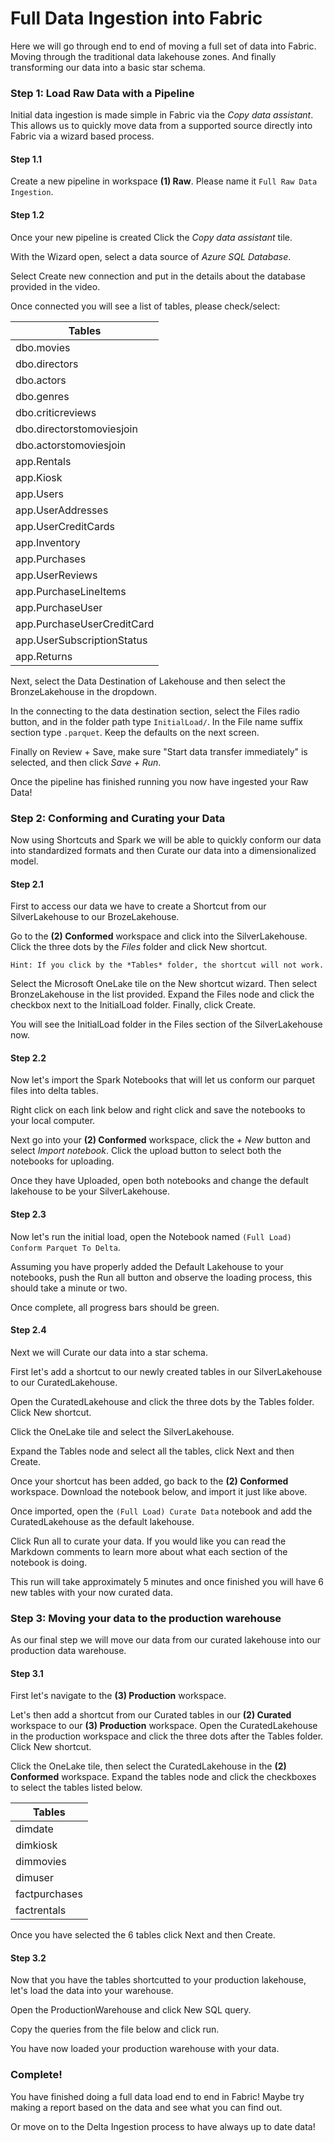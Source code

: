 # Full Data Ingestion into Fabric

Here we will go through end to end of moving a full set of data into Fabric. Moving through the traditional data lakehouse zones. And finally transforming our data into a basic star schema. 

### Step 1: Load Raw Data with a Pipeline
Initial data ingestion is made simple in Fabric via the *Copy data assistant*. This allows us to quickly move data from a supported source directly into Fabric via a wizard based process.

#### Step 1.1
Create a new pipeline in workspace **(1) Raw**. Please name it `Full Raw Data Ingestion`. 

#### Step 1.2
Once your new pipeline is created Click the *Copy data assistant* tile. 

With the Wizard open, select a data source of *Azure SQL Database*.

Select Create new connection and put in the details about the database provided in the video.

Once connected you will see a list of tables, please check/select:

| Tables                         |
|--------------------------------|
| dbo.movies                     |
| dbo.directors                  |
| dbo.actors                     |
| dbo.genres                     |
| dbo.criticreviews              |
| dbo.directorstomoviesjoin      |
| dbo.actorstomoviesjoin         |
| app.Rentals                    |
| app.Kiosk                      |
| app.Users                      |
| app.UserAddresses              |
| app.UserCreditCards            |
| app.Inventory                  |
| app.Purchases                  |
| app.UserReviews                |
| app.PurchaseLineItems          |
| app.PurchaseUser               |
| app.PurchaseUserCreditCard     |
| app.UserSubscriptionStatus     |
| app.Returns                    |

Next, select the Data Destination of Lakehouse and then select the BronzeLakehouse in the dropdown.

In the connecting to the data destination section, select the Files radio button, and in the folder path type `InitialLoad/`. In the File name suffix section type `.parquet`. Keep the defaults on the next screen. 

Finally on Review + Save, make sure "Start data transfer immediately" is selected, and then click *Save + Run*.

Once the pipeline has finished running you now have ingested your Raw Data!

### Step 2: Conforming and Curating your Data

Now using Shortcuts and Spark we will be able to quickly conform our data into standardized formats and then Curate our data into a dimensionalized model.

#### Step 2.1

First to access our data we have to create a Shortcut from our SilverLakehouse to our BrozeLakehouse. 

Go to the **(2) Conformed** workspace and click into the SilverLakehouse. Click the three dots by the *Files* folder and click New shortcut.

    Hint: If you click by the *Tables* folder, the shortcut will not work.

Select the Microsoft OneLake tile on the New shortcut wizard. Then select BronzeLakehouse in the list provided. Expand the Files node and click the checkbox next to the InitialLoad folder. Finally, click Create. 

You will see the InitialLoad folder in the Files section of the SilverLakehouse now.

#### Step 2.2

Now let's import the Spark Notebooks that will let us conform our parquet files into delta tables. 

Right click on each link below and right click and save the notebooks to your local computer. 

Next go into your **(2) Conformed** workspace, click the *+ New* button and select *Import notebook*. Click the upload button to select both the notebooks for uploading.

Once they have Uploaded, open both notebooks and change the default lakehouse to be your SilverLakehouse.

#### Step 2.3

Now let's run the initial load, open the Notebook named `(Full Load) Conform Parquet To Delta`.

Assuming you have properly added the Default Lakehouse to your notebooks, push the Run all button and observe the loading process, this should take a minute or two.

Once complete, all progress bars should be green.

#### Step 2.4

Next we will Curate our data into a star schema.

First let's add a shortcut to our newly created tables in our SilverLakehouse to our CuratedLakehouse. 

Open the CuratedLakehouse and click the three dots by the Tables folder. Click New shortcut. 

Click the OneLake tile and select the SilverLakehouse.

Expand the Tables node and select all the tables, click Next and then Create.

Once your shortcut has been added, go back to the **(2) Conformed** workspace. Download the notebook below, and import it just like above.

Once imported, open the `(Full Load) Curate Data` notebook and add the CuratedLakehouse as the default lakehouse. 

Click Run all to curate your data. If you would like you can read the Markdown comments to learn more about what each section of the notebook is doing.

This run will take approximately 5 minutes and once finished you will have 6 new tables with your now curated data.

### Step 3: Moving your data to the production warehouse

As our final step we will move our data from our curated lakehouse into our production data warehouse.

#### Step 3.1

First let's navigate to the **(3) Production** workspace. 

Let's then add a shortcut from our Curated tables in our **(2) Curated** workspace to our **(3) Production** workspace. Open the CuratedLakehouse in the production workspace and click the three dots after the Tables folder. Click New shortcut.

Click the OneLake tile, then select the CuratedLakehouse in the **(2) Conformed** workspace. Expand the tables node and click the checkboxes to select the tables listed below.

| Tables                         |
|--------------------------------|
| dimdate                        |
| dimkiosk                       |
| dimmovies                      |
| dimuser                        |
| factpurchases                  |
| factrentals                    |

Once you have selected the 6 tables click Next and then Create.

#### Step 3.2

Now that you have the tables shortcutted to your production lakehouse, let's load the data into your warehouse.

Open the ProductionWarehouse and click New SQL query.

Copy the queries from the file below and click run. 

You have now loaded your production warehouse with your data.

### Complete!

You have finished doing a full data load end to end in Fabric! Maybe try making a report based on the data and see what you can find out. 

Or move on to the Delta Ingestion process to have always up to date data!